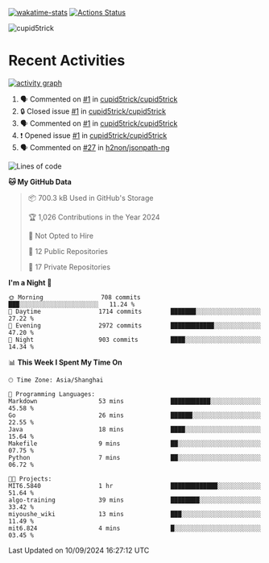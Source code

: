[![wakatime-stats](https://github.com/cupid5trick/cupid5trick/workflows/wakatime-stats/badge.svg)](https://github.com/cupid5trick/cupid5trick/actions)
[![Actions Status](https://github.com/cupid5trick/cupid5trick/workflows/update-gh-activity/badge.svg)](https://github.com/cupid5trick/cupid5trick/actions)

![cupid5trick](https://socialify.git.ci/cupid5trick/cupid5trick/image?description=1&font=KoHo&forks=1&issues=1&language=1&name=1&owner=1&pattern=Signal&pulls=1&stargazers=1&theme=Light)

# Recent Activities

[![activity graph](https://github-readme-activity-graph.vercel.app/graph?username=cupid5trick&theme=github-dark-dimmed&custom_title=cupid5trick%20Activity%20Graph&hide_border=true)](https://github.com/ashutosh00710/github-readme-activity-graph)


<!--START_SECTION:activity-->
1. 🗣 Commented on [#1](https://github.com/cupid5trick/cupid5trick/issues/1#issuecomment-1961666240) in [cupid5trick/cupid5trick](https://github.com/cupid5trick/cupid5trick)
2. 🔒 Closed issue [#1](https://github.com/cupid5trick/cupid5trick/issues/1) in [cupid5trick/cupid5trick](https://github.com/cupid5trick/cupid5trick)
3. 🗣 Commented on [#1](https://github.com/cupid5trick/cupid5trick/issues/1#issuecomment-1949913602) in [cupid5trick/cupid5trick](https://github.com/cupid5trick/cupid5trick)
4. ❗ Opened issue [#1](https://github.com/cupid5trick/cupid5trick/issues/1) in [cupid5trick/cupid5trick](https://github.com/cupid5trick/cupid5trick)
5. 🗣 Commented on [#27](https://github.com/h2non/jsonpath-ng/issues/27#issuecomment-1878332655) in [h2non/jsonpath-ng](https://github.com/h2non/jsonpath-ng)
<!--END_SECTION:activity-->

<!--START_SECTION:waka-->
![Lines of code](https://img.shields.io/badge/From%20Hello%20World%20I%27ve%20Written-9.0%20million%20lines%20of%20code-blue)

**🐱 My GitHub Data** 

> 📦 700.3 kB Used in GitHub's Storage 
 > 
> 🏆 1,026 Contributions in the Year 2024
 > 
> 🚫 Not Opted to Hire
 > 
> 📜 12 Public Repositories 
 > 
> 🔑 17 Private Repositories 
 > 
**I'm a Night 🦉** 

```text
🌞 Morning                708 commits         ███░░░░░░░░░░░░░░░░░░░░░░   11.24 % 
🌆 Daytime                1714 commits        ███████░░░░░░░░░░░░░░░░░░   27.22 % 
🌃 Evening                2972 commits        ████████████░░░░░░░░░░░░░   47.20 % 
🌙 Night                  903 commits         ████░░░░░░░░░░░░░░░░░░░░░   14.34 % 
```


📊 **This Week I Spent My Time On** 

```text
🕑︎ Time Zone: Asia/Shanghai

💬 Programming Languages: 
Markdown                 53 mins             ███████████░░░░░░░░░░░░░░   45.58 % 
Go                       26 mins             ██████░░░░░░░░░░░░░░░░░░░   22.55 % 
Java                     18 mins             ████░░░░░░░░░░░░░░░░░░░░░   15.64 % 
Makefile                 9 mins              ██░░░░░░░░░░░░░░░░░░░░░░░   07.75 % 
Python                   7 mins              ██░░░░░░░░░░░░░░░░░░░░░░░   06.72 % 

🐱‍💻 Projects: 
MIT6.5840                1 hr                █████████████░░░░░░░░░░░░   51.64 % 
algo-training            39 mins             ████████░░░░░░░░░░░░░░░░░   33.42 % 
miyoushe_wiki            13 mins             ███░░░░░░░░░░░░░░░░░░░░░░   11.49 % 
mit6.824                 4 mins              █░░░░░░░░░░░░░░░░░░░░░░░░   03.45 % 
```


 Last Updated on 10/09/2024 16:27:12 UTC
<!--END_SECTION:waka-->
